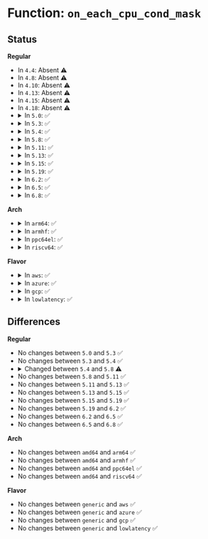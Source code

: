# Function: <code>on_each_cpu_cond_mask</code>

## Status
<b>Regular</b>
<ul>
<li>
In <code>4.4</code>: Absent ⚠️
</li>
<li>
In <code>4.8</code>: Absent ⚠️
</li>
<li>
In <code>4.10</code>: Absent ⚠️
</li>
<li>
In <code>4.13</code>: Absent ⚠️
</li>
<li>
In <code>4.15</code>: Absent ⚠️
</li>
<li>
In <code>4.18</code>: Absent ⚠️
</li>
<li>
<details>
<summary>In <code>5.0</code>: ✅</summary>

```c
void on_each_cpu_cond_mask(bool (*cond_func)(int, void *), smp_call_func_t func, void *info, bool wait, gfp_t gfp_flags, const struct cpumask *mask);
```

**Collision:** Unique Global

**Inline:** No

**Transformation:** False

**Instances:**

```
In kernel/smp.c (ffffffff811383a0)
Location: kernel/smp.c:670
Inline: False
Direct callers:
  - arch/x86/mm/tlb.c:native_flush_tlb_others
  - kernel/smp.c:on_each_cpu_cond
```
**Symbols:**

```
ffffffff811383a0-ffffffff811384d4: on_each_cpu_cond_mask (STB_GLOBAL)
```
</details>
</li>
<li>
<details>
<summary>In <code>5.3</code>: ✅</summary>

```c
void on_each_cpu_cond_mask(bool (*cond_func)(int, void *), smp_call_func_t func, void *info, bool wait, gfp_t gfp_flags, const struct cpumask *mask);
```

**Collision:** Unique Global

**Inline:** No

**Transformation:** False

**Instances:**

```
In kernel/smp.c (ffffffff81143560)
Location: kernel/smp.c:683
Inline: False
Direct callers:
  - arch/x86/mm/tlb.c:native_flush_tlb_others
  - kernel/smp.c:on_each_cpu_cond
```
**Symbols:**

```
ffffffff81143560-ffffffff8114368b: on_each_cpu_cond_mask (STB_GLOBAL)
```
</details>
</li>
<li>
<details>
<summary>In <code>5.4</code>: ✅</summary>

```c
void on_each_cpu_cond_mask(bool (*cond_func)(int, void *), smp_call_func_t func, void *info, bool wait, gfp_t gfp_flags, const struct cpumask *mask);
```

**Collision:** Unique Global

**Inline:** No

**Transformation:** False

**Instances:**

```
In kernel/smp.c (ffffffff8114f0a0)
Location: kernel/smp.c:683
Inline: False
Direct callers:
  - arch/x86/mm/tlb.c:native_flush_tlb_others
  - kernel/smp.c:on_each_cpu_cond
```
**Symbols:**

```
ffffffff8114f0a0-ffffffff8114f1cb: on_each_cpu_cond_mask (STB_GLOBAL)
```
</details>
</li>
<li>
<details>
<summary>In <code>5.8</code>: ✅</summary>

```c
void on_each_cpu_cond_mask(smp_cond_func_t cond_func, smp_call_func_t func, void *info, bool wait, const struct cpumask *mask);
```

**Collision:** Unique Global

**Inline:** No

**Transformation:** False

**Instances:**

```
In kernel/smp.c (ffffffff8115f9b0)
Location: kernel/smp.c:761
Inline: False
Direct callers:
  - arch/x86/mm/tlb.c:native_flush_tlb_others
  - kernel/smp.c:on_each_cpu_cond
```
**Symbols:**

```
ffffffff8115f9b0-ffffffff8115fa35: on_each_cpu_cond_mask (STB_GLOBAL)
```
</details>
</li>
<li>
<details>
<summary>In <code>5.11</code>: ✅</summary>

```c
void on_each_cpu_cond_mask(smp_cond_func_t cond_func, smp_call_func_t func, void *info, bool wait, const struct cpumask *mask);
```

**Collision:** Unique Global

**Inline:** No

**Transformation:** False

**Instances:**

```
In kernel/smp.c (ffffffff8115b950)
Location: kernel/smp.c:898
Inline: False
Direct callers:
  - arch/x86/mm/tlb.c:native_flush_tlb_others
  - kernel/smp.c:on_each_cpu_cond
```
**Symbols:**

```
ffffffff8115b950-ffffffff8115b9d5: on_each_cpu_cond_mask (STB_GLOBAL)
```
</details>
</li>
<li>
<details>
<summary>In <code>5.13</code>: ✅</summary>

```c
void on_each_cpu_cond_mask(smp_cond_func_t cond_func, smp_call_func_t func, void *info, bool wait, const struct cpumask *mask);
```

**Collision:** Unique Global

**Inline:** No

**Transformation:** False

**Instances:**

```
In kernel/smp.c (ffffffff8115c9a0)
Location: kernel/smp.c:1124
Inline: False
Direct callers:
  - arch/x86/events/core.c:set_attr_rdpmc
  - arch/x86/events/intel/core.c:set_sysctl_tfa
  - arch/x86/events/intel/core.c:freeze_on_smi_store
  - arch/x86/xen/suspend.c:xen_arch_suspend
  - arch/x86/xen/suspend.c:xen_arch_resume
  - arch/x86/kernel/ldt.c:write_ldt
  - arch/x86/kernel/alternative.c:text_poke_bp_batch
  - arch/x86/kernel/alternative.c:text_poke_bp_batch
  - arch/x86/kernel/alternative.c:text_poke_bp_batch
  - arch/x86/kernel/cpu/bugs.c:cpu_bugs_smt_update
  - arch/x86/kernel/cpu/umwait.c:max_time_store
  - arch/x86/kernel/cpu/umwait.c:enable_c02_store
  - arch/x86/kernel/cpu/mce/core.c:set_cmci_disabled
  - arch/x86/kernel/cpu/mce/core.c:set_cmci_disabled
  - arch/x86/kernel/cpu/mce/core.c:set_ignore_ce
  - arch/x86/kernel/cpu/mce/core.c:set_ignore_ce
  - arch/x86/kernel/cpu/mce/core.c:set_bank
  - arch/x86/kernel/cpu/mce/core.c:mce_disable_bank
  - arch/x86/kernel/cpu/mce/intel.c:cmci_rediscover
  - arch/x86/kernel/cpu/sgx/main.c:sgx_encl_ewb
  - arch/x86/kernel/apic/apic.c:lapic_update_tsc_freq
  - arch/x86/kernel/amd_nb.c:init_amd_nbs
  - arch/x86/mm/tlb.c:flush_tlb_kernel_range
  - arch/x86/mm/tlb.c:flush_tlb_kernel_range
  - arch/x86/mm/tlb.c:flush_tlb_all
  - arch/x86/mm/tlb.c:native_flush_tlb_multi
  - arch/x86/mm/pat/set_memory.c:cpa_flush
  - kernel/sched/membarrier.c:membarrier_private_expedited
  - kernel/profile.c:write_profile
  - kernel/profile.c:read_profile
  - kernel/time/hrtimer.c:clock_was_set_work
  - mm/slub.c:validate_store
  - mm/slub.c:cpu_partial_store
  - mm/slub.c:list_locations
  - mm/slub.c:__kmem_cache_shrink
  - mm/slub.c:__kmem_cache_shutdown
  - fs/buffer.c:invalidate_bh_lrus
  - arch/x86/lib/cache-smp.c:wbinvd_on_all_cpus
  - drivers/char/agp/generic.c:global_cache_flush
```
**Symbols:**

```
ffffffff8115c9a0-ffffffff8115c9bf: on_each_cpu_cond_mask (STB_GLOBAL)
```
</details>
</li>
<li>
<details>
<summary>In <code>5.15</code>: ✅</summary>

```c
void on_each_cpu_cond_mask(smp_cond_func_t cond_func, smp_call_func_t func, void *info, bool wait, const struct cpumask *mask);
```

**Collision:** Unique Global

**Inline:** No

**Transformation:** False

**Instances:**

```
In kernel/smp.c (ffffffff81181b50)
Location: kernel/smp.c:1126
Inline: False
Direct callers:
  - arch/x86/events/core.c:set_attr_rdpmc
  - arch/x86/events/intel/core.c:set_sysctl_tfa
  - arch/x86/events/intel/core.c:freeze_on_smi_store
  - arch/x86/xen/suspend.c:xen_arch_suspend
  - arch/x86/xen/suspend.c:xen_arch_resume
  - arch/x86/kernel/ldt.c:write_ldt
  - arch/x86/kernel/alternative.c:text_poke_bp_batch
  - arch/x86/kernel/alternative.c:text_poke_bp_batch
  - arch/x86/kernel/alternative.c:text_poke_bp_batch
  - arch/x86/kernel/cpu/bugs.c:cpu_bugs_smt_update
  - arch/x86/kernel/cpu/umwait.c:max_time_store
  - arch/x86/kernel/cpu/umwait.c:enable_c02_store
  - arch/x86/kernel/cpu/mce/core.c:set_cmci_disabled
  - arch/x86/kernel/cpu/mce/core.c:set_cmci_disabled
  - arch/x86/kernel/cpu/mce/core.c:set_ignore_ce
  - arch/x86/kernel/cpu/mce/core.c:set_ignore_ce
  - arch/x86/kernel/cpu/mce/core.c:set_bank
  - arch/x86/kernel/cpu/mce/core.c:mce_disable_bank
  - arch/x86/kernel/cpu/mce/intel.c:cmci_rediscover
  - arch/x86/kernel/cpu/sgx/main.c:sgx_encl_ewb
  - arch/x86/kernel/apic/apic.c:lapic_update_tsc_freq
  - arch/x86/kernel/amd_nb.c:init_amd_nbs
  - arch/x86/mm/tlb.c:flush_tlb_kernel_range
  - arch/x86/mm/tlb.c:flush_tlb_kernel_range
  - arch/x86/mm/tlb.c:flush_tlb_all
  - arch/x86/mm/tlb.c:native_flush_tlb_multi
  - arch/x86/mm/tlb.c:native_flush_tlb_multi
  - arch/x86/mm/pat/set_memory.c:cpa_flush
  - arch/x86/mm/pat/set_memory.c:cpa_flush_all
  - kernel/sched/membarrier.c:membarrier_private_expedited
  - kernel/profile.c:write_profile
  - kernel/profile.c:read_profile
  - kernel/time/hrtimer.c:clock_was_set
  - fs/buffer.c:invalidate_bh_lrus
  - arch/x86/lib/cache-smp.c:wbinvd_on_all_cpus
  - drivers/char/agp/generic.c:global_cache_flush
  - drivers/iommu/intel/svm.c:intel_svm_bind_mm
```
**Symbols:**

```
ffffffff81181b50-ffffffff81181b6f: on_each_cpu_cond_mask (STB_GLOBAL)
```
</details>
</li>
<li>
<details>
<summary>In <code>5.19</code>: ✅</summary>

```c
void on_each_cpu_cond_mask(smp_cond_func_t cond_func, smp_call_func_t func, void *info, bool wait, const struct cpumask *mask);
```

**Collision:** Unique Global

**Inline:** No

**Transformation:** False

**Instances:**

```
In kernel/smp.c (ffffffff811b81f0)
Location: kernel/smp.c:1145
Inline: False
Direct callers:
  - arch/x86/events/core.c:set_attr_rdpmc
  - arch/x86/events/intel/core.c:set_sysctl_tfa
  - arch/x86/events/intel/core.c:freeze_on_smi_store
  - arch/x86/xen/suspend.c:xen_arch_suspend
  - arch/x86/xen/suspend.c:xen_arch_resume
  - arch/x86/kernel/ldt.c:write_ldt
  - arch/x86/kernel/alternative.c:text_poke_bp_batch
  - arch/x86/kernel/alternative.c:text_poke_bp_batch
  - arch/x86/kernel/alternative.c:text_poke_bp_batch
  - arch/x86/kernel/cpu/bugs.c:cpu_bugs_smt_update
  - arch/x86/kernel/cpu/umwait.c:max_time_store
  - arch/x86/kernel/cpu/umwait.c:enable_c02_store
  - arch/x86/kernel/cpu/mce/core.c:set_cmci_disabled
  - arch/x86/kernel/cpu/mce/core.c:set_cmci_disabled
  - arch/x86/kernel/cpu/mce/core.c:set_ignore_ce
  - arch/x86/kernel/cpu/mce/core.c:set_ignore_ce
  - arch/x86/kernel/cpu/mce/core.c:set_bank
  - arch/x86/kernel/cpu/mce/core.c:mce_disable_bank
  - arch/x86/kernel/cpu/mce/intel.c:cmci_rediscover
  - arch/x86/kernel/cpu/sgx/main.c:sgx_encl_ewb
  - arch/x86/kernel/apic/apic.c:lapic_update_tsc_freq
  - arch/x86/kernel/amd_nb.c:init_amd_nbs
  - arch/x86/mm/tlb.c:flush_tlb_kernel_range
  - arch/x86/mm/tlb.c:flush_tlb_kernel_range
  - arch/x86/mm/tlb.c:flush_tlb_all
  - arch/x86/mm/tlb.c:native_flush_tlb_multi
  - arch/x86/mm/tlb.c:native_flush_tlb_multi
  - arch/x86/mm/pat/set_memory.c:cpa_flush
  - arch/x86/mm/pat/set_memory.c:cpa_flush_all
  - kernel/sched/build_utility.c:sync_runqueues_membarrier_state
  - kernel/sched/build_utility.c:membarrier_private_expedited
  - kernel/profile.c:write_profile
  - kernel/profile.c:read_profile
  - kernel/time/hrtimer.c:clock_was_set
  - fs/buffer.c:invalidate_bh_lrus
  - arch/x86/lib/cache-smp.c:wbinvd_on_all_cpus
  - drivers/char/agp/generic.c:global_cache_flush
```
**Symbols:**

```
ffffffff811b81f0-ffffffff811b8248: on_each_cpu_cond_mask (STB_GLOBAL)
```
</details>
</li>
<li>
<details>
<summary>In <code>6.2</code>: ✅</summary>

```c
void on_each_cpu_cond_mask(smp_cond_func_t cond_func, smp_call_func_t func, void *info, bool wait, const struct cpumask *mask);
```

**Collision:** Unique Global

**Inline:** No

**Transformation:** False

**Instances:**

```
In kernel/smp.c (ffffffff811f94e0)
Location: kernel/smp.c:1146
Inline: False
Direct callers:
  - arch/x86/events/core.c:set_attr_rdpmc
  - arch/x86/events/intel/core.c:set_sysctl_tfa
  - arch/x86/events/intel/core.c:freeze_on_smi_store
  - arch/x86/xen/suspend.c:xen_arch_suspend
  - arch/x86/xen/suspend.c:xen_arch_resume
  - arch/x86/kernel/ldt.c:write_ldt
  - arch/x86/kernel/alternative.c:text_poke_bp_batch
  - arch/x86/kernel/alternative.c:text_poke_bp_batch
  - arch/x86/kernel/alternative.c:text_poke_bp_batch
  - arch/x86/kernel/cpu/bugs.c:cpu_bugs_smt_update
  - arch/x86/kernel/cpu/umwait.c:max_time_store
  - arch/x86/kernel/cpu/umwait.c:enable_c02_store
  - arch/x86/kernel/cpu/mce/core.c:set_cmci_disabled
  - arch/x86/kernel/cpu/mce/core.c:set_cmci_disabled
  - arch/x86/kernel/cpu/mce/core.c:set_ignore_ce
  - arch/x86/kernel/cpu/mce/core.c:set_ignore_ce
  - arch/x86/kernel/cpu/mce/core.c:set_bank
  - arch/x86/kernel/cpu/mce/core.c:mce_disable_bank
  - arch/x86/kernel/cpu/mce/intel.c:cmci_rediscover
  - arch/x86/kernel/cpu/sgx/ioctl.c:sgx_enclave_etrack
  - arch/x86/kernel/cpu/sgx/ioctl.c:sgx_enclave_etrack
  - arch/x86/kernel/cpu/sgx/main.c:sgx_encl_ewb
  - arch/x86/kernel/apic/apic.c:lapic_update_tsc_freq
  - arch/x86/kernel/amd_nb.c:init_amd_nbs
  - arch/x86/mm/tlb.c:flush_tlb_kernel_range
  - arch/x86/mm/tlb.c:flush_tlb_kernel_range
  - arch/x86/mm/tlb.c:flush_tlb_all
  - arch/x86/mm/tlb.c:native_flush_tlb_multi
  - arch/x86/mm/tlb.c:native_flush_tlb_multi
  - arch/x86/mm/pat/set_memory.c:cpa_flush
  - arch/x86/mm/pat/set_memory.c:cpa_flush_all
  - kernel/sched/build_utility.c:sync_runqueues_membarrier_state
  - kernel/sched/build_utility.c:membarrier_private_expedited
  - kernel/profile.c:profile_discard_flip_buffers
  - kernel/profile.c:profile_flip_buffers
  - kernel/time/hrtimer.c:clock_was_set
  - fs/buffer.c:invalidate_bh_lrus
  - arch/x86/lib/cache-smp.c:wbinvd_on_all_cpus
  - drivers/char/agp/generic.c:global_cache_flush
```
**Symbols:**

```
ffffffff811f94e0-ffffffff811f9538: on_each_cpu_cond_mask (STB_GLOBAL)
```
</details>
</li>
<li>
<details>
<summary>In <code>6.5</code>: ✅</summary>

```c
void on_each_cpu_cond_mask(smp_cond_func_t cond_func, smp_call_func_t func, void *info, bool wait, const struct cpumask *mask);
```

**Collision:** Unique Global

**Inline:** No

**Transformation:** False

**Instances:**

```
In kernel/smp.c (ffffffff8120e360)
Location: kernel/smp.c:994
Inline: False
Direct callers:
  - arch/x86/events/core.c:set_attr_rdpmc
  - arch/x86/events/intel/core.c:set_sysctl_tfa
  - arch/x86/events/intel/core.c:freeze_on_smi_store
  - arch/x86/xen/suspend.c:xen_arch_suspend
  - arch/x86/xen/suspend.c:xen_arch_resume
  - arch/x86/kernel/ldt.c:write_ldt
  - arch/x86/kernel/alternative.c:text_poke_bp_batch
  - arch/x86/kernel/alternative.c:text_poke_bp_batch
  - arch/x86/kernel/alternative.c:text_poke_bp_batch
  - arch/x86/kernel/cpu/bugs.c:cpu_bugs_smt_update
  - arch/x86/kernel/cpu/umwait.c:max_time_store
  - arch/x86/kernel/cpu/umwait.c:enable_c02_store
  - arch/x86/kernel/cpu/amd.c:amd_check_microcode
  - arch/x86/kernel/cpu/mce/core.c:set_cmci_disabled
  - arch/x86/kernel/cpu/mce/core.c:set_cmci_disabled
  - arch/x86/kernel/cpu/mce/core.c:set_ignore_ce
  - arch/x86/kernel/cpu/mce/core.c:set_ignore_ce
  - arch/x86/kernel/cpu/mce/core.c:set_bank
  - arch/x86/kernel/cpu/mce/core.c:mce_disable_bank
  - arch/x86/kernel/cpu/mce/intel.c:cmci_rediscover
  - arch/x86/kernel/cpu/resctrl/rdtgroup.c:rdtgroup_rename
  - arch/x86/kernel/cpu/resctrl/rdtgroup.c:rdtgroup_rmdir
  - arch/x86/kernel/cpu/resctrl/rdtgroup.c:rdtgroup_rmdir_ctrl
  - arch/x86/kernel/cpu/resctrl/rdtgroup.c:rdt_kill_sb
  - arch/x86/kernel/cpu/resctrl/rdtgroup.c:rmdir_all_sub
  - arch/x86/kernel/cpu/resctrl/rdtgroup.c:set_cache_qos_cfg
  - arch/x86/kernel/cpu/resctrl/rdtgroup.c:cpus_ctrl_write
  - arch/x86/kernel/cpu/resctrl/rdtgroup.c:cpus_ctrl_write
  - arch/x86/kernel/cpu/resctrl/rdtgroup.c:cpus_ctrl_write
  - arch/x86/kernel/cpu/resctrl/rdtgroup.c:cpus_mon_write
  - arch/x86/kernel/cpu/resctrl/rdtgroup.c:cpus_mon_write
  - arch/x86/kernel/cpu/resctrl/ctrlmondata.c:resctrl_arch_update_domains
  - arch/x86/kernel/cpu/sgx/ioctl.c:sgx_enclave_etrack
  - arch/x86/kernel/cpu/sgx/ioctl.c:sgx_enclave_etrack
  - arch/x86/kernel/cpu/sgx/main.c:sgx_encl_ewb
  - arch/x86/kernel/apic/apic.c:lapic_update_tsc_freq
  - arch/x86/kernel/amd_nb.c:init_amd_nbs
  - arch/x86/mm/tlb.c:flush_tlb_kernel_range
  - arch/x86/mm/tlb.c:flush_tlb_kernel_range
  - arch/x86/mm/tlb.c:flush_tlb_all
  - arch/x86/mm/tlb.c:native_flush_tlb_multi
  - arch/x86/mm/tlb.c:native_flush_tlb_multi
  - arch/x86/mm/pat/set_memory.c:cpa_flush
  - arch/x86/mm/pat/set_memory.c:cpa_flush_all
  - kernel/sched/build_utility.c:sync_runqueues_membarrier_state
  - kernel/sched/build_utility.c:membarrier_private_expedited
  - kernel/profile.c:profile_discard_flip_buffers
  - kernel/profile.c:profile_flip_buffers
  - kernel/time/hrtimer.c:clock_was_set
  - fs/buffer.c:invalidate_bh_lrus
  - arch/x86/lib/cache-smp.c:wbinvd_on_all_cpus
  - drivers/char/agp/generic.c:global_cache_flush
```
**Symbols:**

```
ffffffff8120e360-ffffffff8120e3b8: on_each_cpu_cond_mask (STB_GLOBAL)
```
</details>
</li>
<li>
<details>
<summary>In <code>6.8</code>: ✅</summary>

```c
void on_each_cpu_cond_mask(smp_cond_func_t cond_func, smp_call_func_t func, void *info, bool wait, const struct cpumask *mask);
```

**Collision:** Unique Global

**Inline:** No

**Transformation:** False

**Instances:**

```
In kernel/smp.c (ffffffff81225af0)
Location: kernel/smp.c:1014
Inline: False
Direct callers:
  - arch/x86/events/core.c:set_attr_rdpmc
  - arch/x86/events/intel/core.c:set_sysctl_tfa
  - arch/x86/events/intel/core.c:freeze_on_smi_store
  - arch/x86/xen/suspend.c:xen_arch_suspend
  - arch/x86/xen/suspend.c:xen_arch_resume
  - arch/x86/kernel/ldt.c:write_ldt
  - arch/x86/kernel/alternative.c:text_poke_bp_batch
  - arch/x86/kernel/alternative.c:text_poke_bp_batch
  - arch/x86/kernel/alternative.c:text_poke_bp_batch
  - arch/x86/kernel/cpu/bugs.c:cpu_bugs_smt_update
  - arch/x86/kernel/cpu/umwait.c:max_time_store
  - arch/x86/kernel/cpu/umwait.c:enable_c02_store
  - arch/x86/kernel/cpu/amd.c:amd_check_microcode
  - arch/x86/kernel/cpu/mce/core.c:set_cmci_disabled
  - arch/x86/kernel/cpu/mce/core.c:set_cmci_disabled
  - arch/x86/kernel/cpu/mce/core.c:set_ignore_ce
  - arch/x86/kernel/cpu/mce/core.c:set_ignore_ce
  - arch/x86/kernel/cpu/mce/core.c:set_bank
  - arch/x86/kernel/cpu/mce/core.c:mce_disable_bank
  - arch/x86/kernel/cpu/mce/intel.c:cmci_rediscover
  - arch/x86/kernel/cpu/resctrl/rdtgroup.c:rdtgroup_rename
  - arch/x86/kernel/cpu/resctrl/rdtgroup.c:rdtgroup_rmdir
  - arch/x86/kernel/cpu/resctrl/rdtgroup.c:rdtgroup_rmdir_ctrl
  - arch/x86/kernel/cpu/resctrl/rdtgroup.c:rdt_kill_sb
  - arch/x86/kernel/cpu/resctrl/rdtgroup.c:rmdir_all_sub
  - arch/x86/kernel/cpu/resctrl/rdtgroup.c:set_cache_qos_cfg
  - arch/x86/kernel/cpu/resctrl/rdtgroup.c:cpus_ctrl_write
  - arch/x86/kernel/cpu/resctrl/rdtgroup.c:cpus_ctrl_write
  - arch/x86/kernel/cpu/resctrl/rdtgroup.c:cpus_ctrl_write
  - arch/x86/kernel/cpu/resctrl/rdtgroup.c:cpus_mon_write
  - arch/x86/kernel/cpu/resctrl/rdtgroup.c:cpus_mon_write
  - arch/x86/kernel/cpu/resctrl/ctrlmondata.c:resctrl_arch_update_domains
  - arch/x86/kernel/cpu/sgx/ioctl.c:sgx_enclave_etrack
  - arch/x86/kernel/cpu/sgx/ioctl.c:sgx_enclave_etrack
  - arch/x86/kernel/cpu/sgx/main.c:sgx_encl_ewb
  - arch/x86/kernel/apic/apic.c:lapic_update_tsc_freq
  - arch/x86/kernel/amd_nb.c:init_amd_nbs
  - arch/x86/mm/tlb.c:flush_tlb_kernel_range
  - arch/x86/mm/tlb.c:flush_tlb_kernel_range
  - arch/x86/mm/tlb.c:flush_tlb_all
  - arch/x86/mm/tlb.c:native_flush_tlb_multi
  - arch/x86/mm/tlb.c:native_flush_tlb_multi
  - arch/x86/mm/pat/set_memory.c:cpa_flush
  - arch/x86/mm/pat/set_memory.c:cpa_flush_all
  - kernel/sched/build_utility.c:sync_runqueues_membarrier_state
  - kernel/sched/build_utility.c:membarrier_private_expedited
  - kernel/profile.c:profile_discard_flip_buffers
  - kernel/profile.c:profile_flip_buffers
  - kernel/time/hrtimer.c:clock_was_set
  - kernel/trace/trace.c:trace_buffered_event_disable
  - kernel/trace/trace.c:trace_buffered_event_disable
  - fs/buffer.c:invalidate_bh_lrus
  - arch/x86/lib/cache-smp.c:wbinvd_on_all_cpus
  - drivers/char/agp/generic.c:global_cache_flush
```
**Symbols:**

```
ffffffff81225af0-ffffffff81225b48: on_each_cpu_cond_mask (STB_GLOBAL)
```
</details>
</li>
</ul>
<b>Arch</b>
<ul>
<li>
<details>
<summary>In <code>arm64</code>: ✅</summary>

```c
void on_each_cpu_cond_mask(bool (*cond_func)(int, void *), smp_call_func_t func, void *info, bool wait, gfp_t gfp_flags, const struct cpumask *mask);
```

**Collision:** Unique Global

**Inline:** No

**Transformation:** False

**Instances:**

```
In kernel/smp.c (ffff8000101bd768)
Location: kernel/smp.c:683
Inline: False
Direct callers:
  - kernel/smp.c:on_each_cpu_cond
```
**Symbols:**

```
ffff8000101bd768-ffff8000101bd8a4: on_each_cpu_cond_mask (STB_GLOBAL)
```
</details>
</li>
<li>
<details>
<summary>In <code>armhf</code>: ✅</summary>

```c
void on_each_cpu_cond_mask(bool (*cond_func)(int, void *), smp_call_func_t func, void *info, bool wait, gfp_t gfp_flags, const struct cpumask *mask);
```

**Collision:** Unique Global

**Inline:** No

**Transformation:** False

**Instances:**

```
In kernel/smp.c (c0405a44)
Location: kernel/smp.c:683
Inline: False
Direct callers:
  - kernel/smp.c:on_each_cpu_cond
```
**Symbols:**

```
c0405a44-c0405b48: on_each_cpu_cond_mask (STB_GLOBAL)
```
</details>
</li>
<li>
<details>
<summary>In <code>ppc64el</code>: ✅</summary>

```c
void on_each_cpu_cond_mask(bool (*cond_func)(int, void *), smp_call_func_t func, void *info, bool wait, gfp_t gfp_flags, const struct cpumask *mask);
```

**Collision:** Unique Global

**Inline:** No

**Transformation:** False

**Instances:**

```
In kernel/smp.c (c000000000223bc0)
Location: kernel/smp.c:683
Inline: False
Direct callers:
  - kernel/smp.c:on_each_cpu_cond
```
**Symbols:**

```
c000000000223bc0-c000000000223d64: on_each_cpu_cond_mask (STB_GLOBAL)
```
</details>
</li>
<li>
<details>
<summary>In <code>riscv64</code>: ✅</summary>

```c
void on_each_cpu_cond_mask(bool (*cond_func)(int, void *), smp_call_func_t func, void *info, bool wait, gfp_t gfp_flags, const struct cpumask *mask);
```

**Collision:** Unique Global

**Inline:** No

**Transformation:** False

**Instances:**

```
In kernel/smp.c (ffffffe000140c9a)
Location: kernel/smp.c:683
Inline: False
Direct callers:
  - kernel/smp.c:on_each_cpu_cond
```
**Symbols:**

```
ffffffe000140c9a-ffffffe000140d5e: on_each_cpu_cond_mask (STB_GLOBAL)
```
</details>
</li>
</ul>
<b>Flavor</b>
<ul>
<li>
<details>
<summary>In <code>aws</code>: ✅</summary>

```c
void on_each_cpu_cond_mask(bool (*cond_func)(int, void *), smp_call_func_t func, void *info, bool wait, gfp_t gfp_flags, const struct cpumask *mask);
```

**Collision:** Unique Global

**Inline:** No

**Transformation:** False

**Instances:**

```
In kernel/smp.c (ffffffff811476c0)
Location: kernel/smp.c:683
Inline: False
Direct callers:
  - arch/x86/mm/tlb.c:native_flush_tlb_others
  - kernel/smp.c:on_each_cpu_cond
```
**Symbols:**

```
ffffffff811476c0-ffffffff811477eb: on_each_cpu_cond_mask (STB_GLOBAL)
```
</details>
</li>
<li>
<details>
<summary>In <code>azure</code>: ✅</summary>

```c
void on_each_cpu_cond_mask(bool (*cond_func)(int, void *), smp_call_func_t func, void *info, bool wait, gfp_t gfp_flags, const struct cpumask *mask);
```

**Collision:** Unique Global

**Inline:** No

**Transformation:** False

**Instances:**

```
In kernel/smp.c (ffffffff8113a970)
Location: kernel/smp.c:683
Inline: False
Direct callers:
  - arch/x86/mm/tlb.c:native_flush_tlb_others
  - kernel/smp.c:on_each_cpu_cond
```
**Symbols:**

```
ffffffff8113a970-ffffffff8113aa9b: on_each_cpu_cond_mask (STB_GLOBAL)
```
</details>
</li>
<li>
<details>
<summary>In <code>gcp</code>: ✅</summary>

```c
void on_each_cpu_cond_mask(bool (*cond_func)(int, void *), smp_call_func_t func, void *info, bool wait, gfp_t gfp_flags, const struct cpumask *mask);
```

**Collision:** Unique Global

**Inline:** No

**Transformation:** False

**Instances:**

```
In kernel/smp.c (ffffffff81145570)
Location: kernel/smp.c:683
Inline: False
Direct callers:
  - arch/x86/mm/tlb.c:native_flush_tlb_others
  - kernel/smp.c:on_each_cpu_cond
```
**Symbols:**

```
ffffffff81145570-ffffffff8114569b: on_each_cpu_cond_mask (STB_GLOBAL)
```
</details>
</li>
<li>
<details>
<summary>In <code>lowlatency</code>: ✅</summary>

```c
void on_each_cpu_cond_mask(bool (*cond_func)(int, void *), smp_call_func_t func, void *info, bool wait, gfp_t gfp_flags, const struct cpumask *mask);
```

**Collision:** Unique Global

**Inline:** No

**Transformation:** False

**Instances:**

```
In kernel/smp.c (ffffffff81152170)
Location: kernel/smp.c:683
Inline: False
Direct callers:
  - arch/x86/mm/tlb.c:native_flush_tlb_others
  - kernel/smp.c:on_each_cpu_cond
```
**Symbols:**

```
ffffffff81152170-ffffffff811522ad: on_each_cpu_cond_mask (STB_GLOBAL)
```
</details>
</li>
</ul>

## Differences
<b>Regular</b>
<ul>
<li>
No changes between <code>5.0</code> and <code>5.3</code> ✅
</li>
<li>
No changes between <code>5.3</code> and <code>5.4</code> ✅
</li>
<li>
<details>
<summary>Changed between <code>5.4</code> and <code>5.8</code> ⚠️</summary>
<ul>
<li>
<b>Param removed. </b>
<code>gfp_t gfp_flags</code>
</li>
<li>
<b>Param reordered. </b>
<code>cond_func, func, info, wait, gfp_flags, mask</code> ➡️ <code>cond_func, func, info, wait, mask</code>
</li>
<li>
<b>Param type changed. </b>
<code>bool (*cond_func)(int, void *)</code> ➡️ <code>smp_cond_func_t cond_func</code>
</li>
</ul>
</details>
</li>
<li>
No changes between <code>5.8</code> and <code>5.11</code> ✅
</li>
<li>
No changes between <code>5.11</code> and <code>5.13</code> ✅
</li>
<li>
No changes between <code>5.13</code> and <code>5.15</code> ✅
</li>
<li>
No changes between <code>5.15</code> and <code>5.19</code> ✅
</li>
<li>
No changes between <code>5.19</code> and <code>6.2</code> ✅
</li>
<li>
No changes between <code>6.2</code> and <code>6.5</code> ✅
</li>
<li>
No changes between <code>6.5</code> and <code>6.8</code> ✅
</li>
</ul>
<b>Arch</b>
<ul>
<li>
No changes between <code>amd64</code> and <code>arm64</code> ✅
</li>
<li>
No changes between <code>amd64</code> and <code>armhf</code> ✅
</li>
<li>
No changes between <code>amd64</code> and <code>ppc64el</code> ✅
</li>
<li>
No changes between <code>amd64</code> and <code>riscv64</code> ✅
</li>
</ul>
<b>Flavor</b>
<ul>
<li>
No changes between <code>generic</code> and <code>aws</code> ✅
</li>
<li>
No changes between <code>generic</code> and <code>azure</code> ✅
</li>
<li>
No changes between <code>generic</code> and <code>gcp</code> ✅
</li>
<li>
No changes between <code>generic</code> and <code>lowlatency</code> ✅
</li>
</ul>
